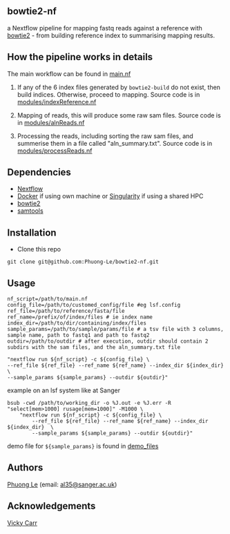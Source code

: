 ## bowtie2-nf 
a Nextflow pipeline for mapping fastq reads against a reference with [bowtie2](https://bowtie-bio.sourceforge.net/bowtie2/manual.shtml) - from building reference index to summarising mapping results.

## How the pipeline works in details
The main workflow can be found in [main.nf](https://github.com/Phuong-Le/bowtie2-nf/blob/main/main.nf)

1. If any of the 6 index files generated by `bowtie2-build` do not exist, then build indices. Otherwise, proceed to mapping. Source code is in [modules/indexReference.nf](https://github.com/Phuong-Le/bowtie2-nf/blob/main/modules/indexReference.nf) 

2. Mapping of reads, this will produce some raw sam files. Source code is in [modules/alnReads.nf](https://github.com/Phuong-Le/bowtie2-nf/blob/main/modules/alnReads.nf) 

3. Processing the reads, including sorting the raw sam files, and summerise them in a file called "aln_summary.txt". Source code is in [modules/processReads.nf](https://github.com/Phuong-Le/bowtie2-nf/blob/main/modules/processReads.nf) 

## Dependencies
- [Nextflow](https://www.nextflow.io/)
- [Docker](https://www.docker.com/) if using own machine or [Singularity](https://sylabs.io/singularity/) if using a shared HPC
- [bowtie2](https://bowtie-bio.sourceforge.net/bowtie2/manual.shtml)
- [samtools](https://hcc.unl.edu/docs/applications/app_specific/bioinformatics_tools/data_manipulation_tools/samtools/running_samtools_commands/)


## Installation
- Clone this repo
``` 
git clone git@github.com:Phuong-Le/bowtie2-nf.git
```


## Usage
```
nf_script=/path/to/main.nf
config_file=/path/to/customed_config/file #eg lsf.config
ref_file=/path/to/reference/fasta/file
ref_name=/prefix/of/index/files # ie index name
index_dir=/path/to/dir/containing/index/files
sample_params=/path/to/sample/params/file # a tsv file with 3 columns, sample name, path to fastq1 and path to fastq2
outdir=/path/to/outdir # after execution, outdir should contain 2 subdirs with the sam files, and the aln_summary.txt file

"nextflow run ${nf_script} -c ${config_file} \
--ref_file ${ref_file} --ref_name ${ref_name} --index_dir ${index_dir}  \
--sample_params ${sample_params} --outdir ${outdir}"
```

example on an lsf system like at Sanger
```
bsub -cwd /path/to/working_dir -o %J.out -e %J.err -R "select[mem>1000] rusage[mem=1000]" -M1000 \
    "nextflow run ${nf_script} -c ${config_file} \
        --ref_file ${ref_file} --ref_name ${ref_name} --index_dir ${index_dir}  \
        --sample_params ${sample_params} --outdir ${outdir}"
```

demo file for `${sample_params}` is found in [demo_files](https://github.com/Phuong-Le/bowtie2-nf/blob/main/demo_files/sample_params.tsv)


## Authors 
[Phuong Le](https://github.com/Phuong-Le) (email: al35@sanger.ac.uk) 

## Acknowledgements
[Vicky Carr](https://github.com/blue-moon22)

